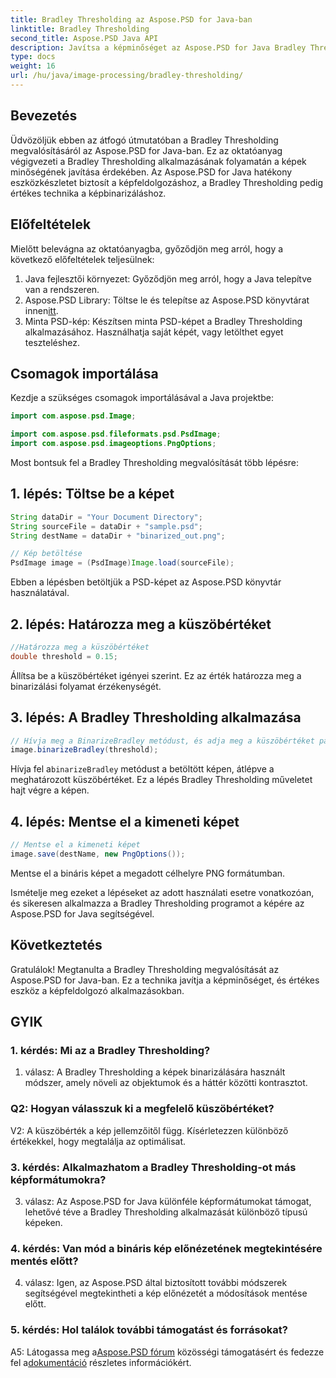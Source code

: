 ```yaml
---
title: Bradley Thresholding az Aspose.PSD for Java-ban
linktitle: Bradley Thresholding
second_title: Aspose.PSD Java API
description: Javítsa a képminőséget az Aspose.PSD for Java Bradley Thresholding segítségével. Kövesse lépésről lépésre útmutatónkat a hatékony képbinarizáláshoz.
type: docs
weight: 16
url: /hu/java/image-processing/bradley-thresholding/
---
```

## Bevezetés

Üdvözöljük ebben az átfogó útmutatóban a Bradley Thresholding megvalósításáról az Aspose.PSD for Java-ban. Ez az oktatóanyag végigvezeti a Bradley Thresholding alkalmazásának folyamatán a képek minőségének javítása érdekében. Az Aspose.PSD for Java hatékony eszközkészletet biztosít a képfeldolgozáshoz, a Bradley Thresholding pedig értékes technika a képbinarizáláshoz.

## Előfeltételek

Mielőtt belevágna az oktatóanyagba, győződjön meg arról, hogy a következő előfeltételek teljesülnek:

1. Java fejlesztői környezet: Győződjön meg arról, hogy a Java telepítve van a rendszeren.
2.  Aspose.PSD Library: Töltse le és telepítse az Aspose.PSD könyvtárat innen[itt](https://releases.aspose.com/psd/java/).
3. Minta PSD-kép: Készítsen minta PSD-képet a Bradley Thresholding alkalmazásához. Használhatja saját képét, vagy letölthet egyet teszteléshez.

## Csomagok importálása

Kezdje a szükséges csomagok importálásával a Java projektbe:

```java
import com.aspose.psd.Image;

import com.aspose.psd.fileformats.psd.PsdImage;
import com.aspose.psd.imageoptions.PngOptions;
```

Most bontsuk fel a Bradley Thresholding megvalósítását több lépésre:

## 1. lépés: Töltse be a képet

```java
String dataDir = "Your Document Directory";
String sourceFile = dataDir + "sample.psd";
String destName = dataDir + "binarized_out.png";

// Kép betöltése
PsdImage image = (PsdImage)Image.load(sourceFile);
```

Ebben a lépésben betöltjük a PSD-képet az Aspose.PSD könyvtár használatával.

## 2. lépés: Határozza meg a küszöbértéket

```java
//Határozza meg a küszöbértéket
double threshold = 0.15;
```

Állítsa be a küszöbértéket igényei szerint. Ez az érték határozza meg a binarizálási folyamat érzékenységét.

## 3. lépés: A Bradley Thresholding alkalmazása

```java
// Hívja meg a BinarizeBradley metódust, és adja meg a küszöbértéket paraméterként
image.binarizeBradley(threshold);
```

 Hívja fel a`binarizeBradley` metódust a betöltött képen, átlépve a meghatározott küszöbértéket. Ez a lépés Bradley Thresholding műveletet hajt végre a képen.

## 4. lépés: Mentse el a kimeneti képet

```java
// Mentse el a kimeneti képet
image.save(destName, new PngOptions());
```

Mentse el a bináris képet a megadott célhelyre PNG formátumban.

Ismételje meg ezeket a lépéseket az adott használati esetre vonatkozóan, és sikeresen alkalmazza a Bradley Thresholding programot a képére az Aspose.PSD for Java segítségével.

## Következtetés

Gratulálok! Megtanulta a Bradley Thresholding megvalósítását az Aspose.PSD for Java-ban. Ez a technika javítja a képminőséget, és értékes eszköz a képfeldolgozó alkalmazásokban.

## GYIK

### 1. kérdés: Mi az a Bradley Thresholding?

1. válasz: A Bradley Thresholding a képek binarizálására használt módszer, amely növeli az objektumok és a háttér közötti kontrasztot.

### Q2: Hogyan válasszuk ki a megfelelő küszöbértéket?

V2: A küszöbérték a kép jellemzőitől függ. Kísérletezzen különböző értékekkel, hogy megtalálja az optimálisat.

### 3. kérdés: Alkalmazhatom a Bradley Thresholding-ot más képformátumokra?

3. válasz: Az Aspose.PSD for Java különféle képformátumokat támogat, lehetővé téve a Bradley Thresholding alkalmazását különböző típusú képeken.

### 4. kérdés: Van mód a bináris kép előnézetének megtekintésére mentés előtt?

4. válasz: Igen, az Aspose.PSD által biztosított további módszerek segítségével megtekintheti a kép előnézetét a módosítások mentése előtt.

### 5. kérdés: Hol találok további támogatást és forrásokat?

 A5: Látogassa meg a[Aspose.PSD fórum](https://forum.aspose.com/c/psd/34) közösségi támogatásért és fedezze fel a[dokumentáció](https://reference.aspose.com/psd/java/) részletes információkért.